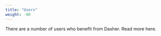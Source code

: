 ```yaml
---
title: "Users"
weight: -80
---
```


There are a number of users who benefit from Dasher. Read more here. 